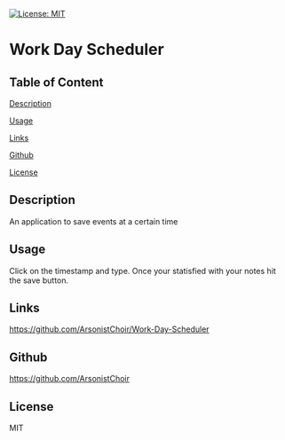 [![License: MIT](https://img.shields.io/badge/License-MIT-yellow.svg)](https://opensource.org/licenses/MIT)
    
# Work Day Scheduler

  ## Table of Content

  [Description](#description)

  [Usage](#usage)

  [Links](#links)

  [Github](#github)

  [License](#license)

  ## Description
  
  An application to save events at a certain time
  
  ## Usage
  
  Click on the timestamp and type. Once your statisfied with your notes hit the save button.
  
  ## Links
  
  https://github.com/ArsonistChoir/Work-Day-Scheduler
  
  ## Github
  
  https://github.com/ArsonistChoir
  
  ## License
  
  MIT
